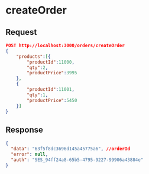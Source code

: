 # createOrder

## Request

```json
POST http://localhost:3000/orders/createOrder
{
    "products":[{
        "productId":11000,
        "qty":2,
        "productPrice":3995
    },
    {
        "productId":11001,
        "qty":1,
        "productPrice":5450
    }]
}
```

## Response

```json
{
  "data": "63f5f8dc3696d145a45775a6", //orderId
  "error": null,
  "auth": "SES_94ff24a8-65b5-4795-9227-99906a43884e"
}
```
